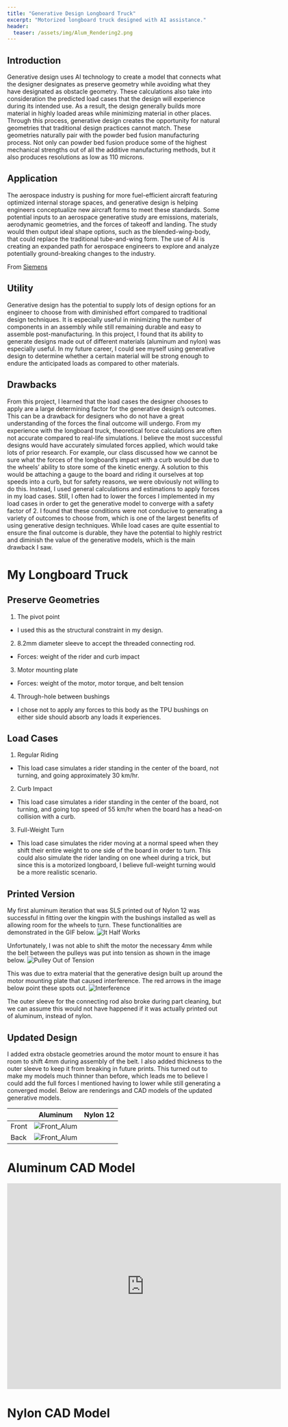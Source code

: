 ```yaml
---
title: "Generative Design Longboard Truck"
excerpt: "Motorized longboard truck designed with AI assistance."
header:
  teaser: /assets/img/Alum_Rendering2.png
---
```


## Introduction

Generative design uses AI technology to create a model that connects what the designer designates as preserve geometry while avoiding what they have designated as obstacle geometry. These calculations also take into consideration the predicted load cases that the design will experience during its intended use. As a result, the design generally builds more material in highly loaded areas while minimizing material in other places. Through this process, generative design creates the opportunity for natural geometries that traditional design practices cannot match. These geometries naturally pair with the powder bed fusion manufacturing process. Not only can powder bed fusion produce some of the highest mechanical strengths out of all the additive manufacturing methods, but it also produces resolutions as low as 110 microns. 

## Application

The aerospace industry is pushing for more fuel-efficient aircraft featuring optimized internal storage spaces, and generative design is helping engineers conceptualize new aircraft forms to meet these standards. Some potential inputs to an aerospace generative study are emissions, materials, aerodynamic geometries, and the forces of takeoff and landing. The study would then output ideal shape options, such as the blended-wing-body, that could replace the traditional tube-and-wing form. The use of AI is creating an expanded path for aerospace engineers to explore and analyze potentially ground-breaking changes to the industry.

From [Siemens](https://blogs.sw.siemens.com/thought-leadership/2022/10/10/applying-generative-design-to-aerospace/)

## Utility

Generative design has the potential to supply lots of design options for an engineer to choose from with diminished effort compared to traditional design techniques. It is especially useful in minimizing the number of components in an assembly while still remaining durable and easy to assemble post-manufacturing. In this project, I found that its ability to generate designs made out of different materials (aluminum and nylon) was especially useful. In my future career, I could see myself using generative design to determine whether a certain material will be strong enough to endure the anticipated loads as compared to other materials.

## Drawbacks

From this project, I learned that the load cases the designer chooses to apply are a large determining factor for the generative design’s outcomes. This can be a drawback for designers who do not have a great understanding of the forces the final outcome will undergo. From my experience with the longboard truck, theoretical force calculations are often not accurate compared to real-life simulations. I believe the most successful designs would have accurately simulated forces applied, which would take lots of prior research. For example, our class discussed how we cannot be sure what the forces of the longboard’s impact with a curb would be due to the wheels’ ability to store some of the kinetic energy. A solution to this would be attaching a gauge to the board and riding it ourselves at top speeds into a curb, but for safety reasons, we were obviously not willing to do this. Instead, I used general calculations and estimations to apply forces in my load cases. Still, I often had to lower the forces I implemented in my load cases in order to get the generative model to converge with a safety factor of 2. I found that these conditions were not conducive to generating a variety of outcomes to choose from, which is one of the largest benefits of using generative design techniques. While load cases are quite essential to ensure the final outcome is durable, they have the potential to highly restrict and diminish the value of the generative models, which is the main drawback I saw.

# My Longboard Truck

## Preserve Geometries

1. The pivot point 
-   I used this as the structural constraint in my design.
2. 8.2mm diameter sleeve to accept the threaded connecting rod.
-   Forces: weight of the rider and curb impact
3. Motor mounting plate
-   Forces: weight of the motor, motor torque, and belt tension
4. Through-hole between bushings
-   I chose not to apply any forces to this body as the TPU bushings on either side should absorb any loads it experiences.

## Load Cases

1. Regular Riding
-   This load case simulates a rider standing in the center of the board, not turning, and going approximately 30 km/hr.
2. Curb Impact
-   This load case simulates a rider standing in the center of the board, not turning, and going top speed of 55 km/hr when the board has a head-on collision with a curb.
3. Full-Weight Turn
-   This load case simulates the rider moving at a normal speed when they shift their entire weight to one side of the board in order to turn. This could also simulate the rider landing on one wheel during a trick, but since this is a motorized longboard, I believe full-weight turning would be a more realistic scenario.

## Printed Version

My first aluminum iteration that was SLS printed out of Nylon 12 was successful in fitting over the kingpin with the bushings installed as well as allowing room for the wheels to turn. These functionalities are demonstrated in the GIF below.
![It Half Works](/assets/img/Turning.gif)

Unfortunately, I was not able to shift the motor the necessary 4mm while the belt between the pulleys was put into tension as shown in the image below. 
![Pulley Out of Tension](/assets/img/LoosePulley.jpg)

This was due to extra material that the generative design built up around the motor mounting plate that caused interference. The red arrows in the image below point these spots out.
![Interference](/assets/img/Interference.jpg)

The outer sleeve for the connecting rod also broke during part cleaning, but we can assume this would not have happened if it was actually printed out of aluminum, instead of nylon.

## Updated Design

I added extra obstacle geometries around the motor mount to ensure it has room to shift 4mm during assembly of the belt. I also added thickness to the outer sleeve to keep it from breaking in future prints. This turned out to make my models much thinner than before, which leads me to believe I could add the full forces I mentioned having to lower while still generating a converged model. Below are renderings and CAD models of the updated generative models.

|          | Aluminum         | Nylon 12       |
| ---------|--------------------------------------------|:------------------------------------------:|
| Front    | ![Front_Alum](/assets/img/Alum_Rendering1.png) |    |
| Back     |![Front_Alum](/assets/img/Alum_Rendering2.png)  |    |


# Aluminum CAD Model
<iframe src="https://vanderbilt643.autodesk360.com/shares/public/SH286ddQT78850c0d8a448e821439a5afdfe?mode=embed" width="640" height="480" allowfullscreen="true" webkitallowfullscreen="true" mozallowfullscreen="true"  frameborder="0"></iframe>

# Nylon CAD Model
